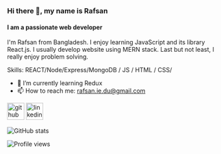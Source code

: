 <!--
### Hi there 👋

I'm Rafsan from Bangladesh. I enjoy learning JavaScript and its library React.js. I usually develop website using MERN stack. Last but not least, I really enjoy problem solving.


<img width="555px" alt="AL-Rafsan Amin's Github Stats"  src="https://github-readme-stats.vercel.app/api?username=rafsan18&show_icons=true"/>

[![Top Langs card](https://github-readme-stats.vercel.app/api/top-langs/?username=rafsan18&card_width=555)](https://github.com/rafsan18/rafsan18/)

-->
<!--
**rafsan18/rafsan18** is a ✨ _special_ ✨ repository because its `README.md` (this file) appears on your GitHub profile.

Here are some ideas to get you started:

- 🔭 I’m currently working on ...
- 🌱 I’m currently learning ...
- 👯 I’m looking to collaborate on ...
- 🤔 I’m looking for help with ...
- 💬 Ask me about ...
- 📫 How to reach me: ...
- 😄 Pronouns: ...
- ⚡ Fun fact: ...
-->

### Hi there 👋, my name is Rafsan
#### I am a passionate web developer 
I'm Rafsan from Bangladesh. I enjoy learning JavaScript and its library React.js. I usually develop website using MERN stack. Last but not least, I really enjoy problem solving.

Skills:  REACT/Node/Express/MongoDB / JS / HTML / CSS/

- 🌱 I’m currently learning Redux 
- 📫 How to reach me: rafsan.ie.du@gmail.com 


[<img src='https://cdn.jsdelivr.net/npm/simple-icons@3.0.1/icons/github.svg' alt='github' height='40'>](https://github.com/rafsan18)  [<img src='https://cdn.jsdelivr.net/npm/simple-icons@3.0.1/icons/linkedin.svg' alt='linkedin' height='40'>](https://www.linkedin.com/in/al-rafsan-amin/)  

![GitHub stats](https://github-readme-stats.vercel.app/api?username=rafsan18&show_icons=true)  

![Profile views](https://gpvc.arturio.dev/rafsan18)  
